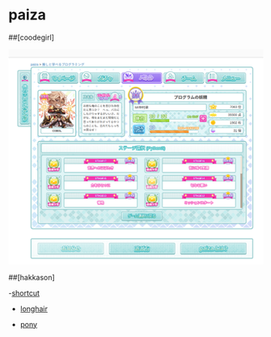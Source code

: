 # paiza

##[coodegirl]

![Coode girl](./coodegirl.png)

##[hakkason]

-[shortcut](./coode/syo-tokatto.py)

- [longhair](./coode/long.py)

- [pony](./coode/pony.py)
